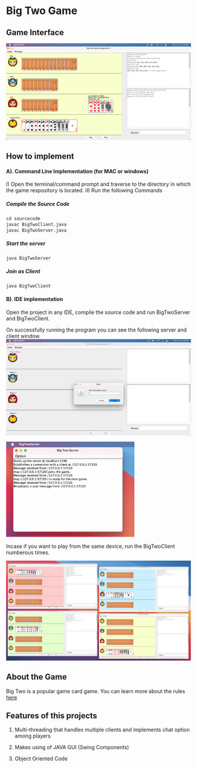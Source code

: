 # Big Two Game

## Game Interface
 <img src="./resources/gameScreenShots/1.png" width="700" title="hover text">

## How to implement

#### A). Command Line Implementation (for MAC or windows)

I) Open the terminal/command prompt and traverse to the directory in which the game respository is located.
II) Run the following Commands

##### Compile the Source Code
``` 
cd sourcecode             
javac BigTwoClient.java
javac BigTwoServer.java
```

##### Start the server
``` 
java BigTwoServer 
```

##### Join as Client
``` 
java BigTwoClient
```

#### B). IDE implementation

Open the project in any IDE, compile the source code and run BigTwoServer and BigTwoClient.

On successfully running the program you can see the following server and client window.
 <img src="./resources/gameScreenShots/4.png" width="700" title="hover text">

 <img src="./resources/gameScreenShots/3.png" width="350" title="hover text">


Incase if you want to play from the same device, run the BigTwoClient numberous times.


 <img src="./resources/gameScreenShots/2.png" width="700" title="hover text">

## About the Game

Big Two is a popular game card game. You can learn more about the rules <a href='https://www.wikihow.com/Play-Big-Two'>here </a>

## Features of this projects

1. Multi-threading that handles multiple clients and implements chat option among players

2. Makes using of JAVA GUI (Swing Components)

3. Object Oriented Code
